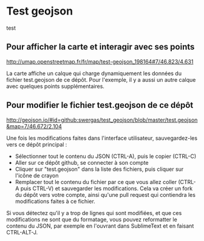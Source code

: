 # Test geojson
test

## Pour afficher la carte et interagir avec ses points

http://umap.openstreetmap.fr/fr/map/test-geojson_198164#7/46.823/4.631

La carte affiche un calque qui charge dynamiquement les données du fichier test.geojson de ce dépôt.
Pour l'exemple, il y a aussi un autre calque avec quelques points supplémentaires.


## Pour modifier le fichier test.geojson de ce dépôt

http://geojson.io/#id=github:swergas/test_geojson/blob/master/test.geojson&map=7/46.672/2.104

Une fois les modifications faites dans l'interface utilisateur, sauvegardez-les vers ce dépôt principal :

* Sélectionner tout le contenu du JSON (CTRL-A), puis le copier (CTRL-C)
* Aller sur ce dépôt github, se connecter à son compte
* Cliquer sur "test.geojson" dans la liste des fichiers, puis cliquer sur l'icône de crayon
* Remplacer tout le contenu du fichier par ce que vous allez coller (CTRL-A puis CTRL-V) et sauvegarder les modifications. Cela va créer un fork du dépôt vers votre compte, ainsi qu'une pull request qui contiendra les modifications faites à ce fichier.

Si vous détectez qu'il y a trop de lignes qui sont modifiées, et que ces modifications ne sont que du formatage, vous pouvez  reformatter le contenu du JSON, par exemple en l'ouvrant dans SublimeText et en faisant CTRL-ALT-J.
